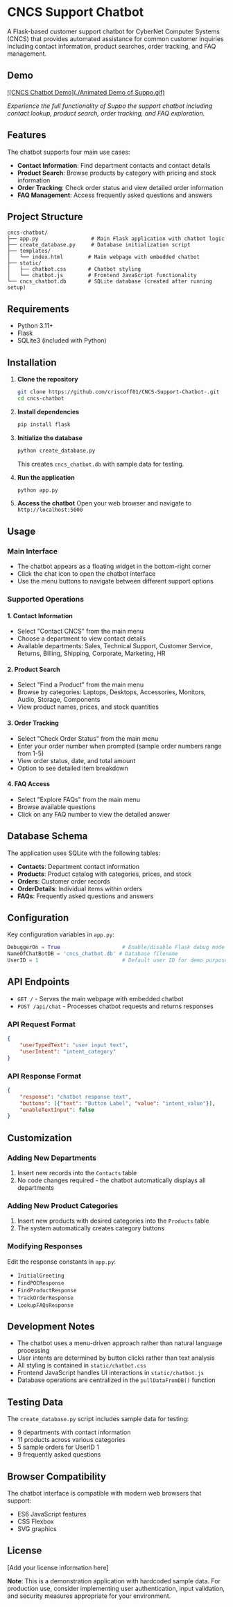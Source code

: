# CNCS Support Chatbot

A Flask-based customer support chatbot for CyberNet Computer Systems (CNCS) that provides automated assistance for common customer inquiries including contact information, product searches, order tracking, and FAQ management.

## Demo

[![CNCS Chatbot Demo](./Animated Demo of Suppo.gif)](https://github.com/criscoff01/CNCS-Support-Chatbot-/blob/3c803718c3a8e6b0e7c2afbdb67fa7719e0916cc/Animated%20Demo%20of%20Suppo.gif)

*Experience the full functionality of Suppo the support chatbot including contact lookup, product search, order tracking, and FAQ exploration.*

## Features

The chatbot supports four main use cases:

- **Contact Information**: Find department contacts and contact details
- **Product Search**: Browse products by category with pricing and stock information
- **Order Tracking**: Check order status and view detailed order information
- **FAQ Management**: Access frequently asked questions and answers

## Project Structure

```
cncs-chatbot/
├── app.py                 # Main Flask application with chatbot logic
├── create_database.py     # Database initialization script
├── templates/
│   └── index.html        # Main webpage with embedded chatbot
├── static/
│   ├── chatbot.css       # Chatbot styling
│   └── chatbot.js        # Frontend JavaScript functionality
└── cncs_chatbot.db       # SQLite database (created after running setup)
```

## Requirements

- Python 3.11+
- Flask
- SQLite3 (included with Python)

## Installation

1. **Clone the repository**
   ```bash
   git clone https://github.com/criscoff01/CNCS-Support-Chatbot-.git
   cd cncs-chatbot
   ```

2. **Install dependencies**
   ```bash
   pip install flask
   ```

3. **Initialize the database**
   ```bash
   python create_database.py
   ```
   This creates `cncs_chatbot.db` with sample data for testing.

4. **Run the application**
   ```bash
   python app.py
   ```

5. **Access the chatbot**
   Open your web browser and navigate to `http://localhost:5000`

## Usage

### Main Interface
- The chatbot appears as a floating widget in the bottom-right corner
- Click the chat icon to open the chatbot interface
- Use the menu buttons to navigate between different support options

### Supported Operations

#### 1. Contact Information
- Select "Contact CNCS" from the main menu
- Choose a department to view contact details
- Available departments: Sales, Technical Support, Customer Service, Returns, Billing, Shipping, Corporate, Marketing, HR

#### 2. Product Search
- Select "Find a Product" from the main menu
- Browse by categories: Laptops, Desktops, Accessories, Monitors, Audio, Storage, Components
- View product names, prices, and stock quantities

#### 3. Order Tracking
- Select "Check Order Status" from the main menu
- Enter your order number when prompted (sample order numbers range from 1-5) 
- View order status, date, and total amount
- Option to see detailed item breakdown

#### 4. FAQ Access
- Select "Explore FAQs" from the main menu
- Browse available questions
- Click on any FAQ number to view the detailed answer

## Database Schema

The application uses SQLite with the following tables:

- **Contacts**: Department contact information
- **Products**: Product catalog with categories, prices, and stock
- **Orders**: Customer order records
- **OrderDetails**: Individual items within orders
- **FAQs**: Frequently asked questions and answers

## Configuration

Key configuration variables in `app.py`:

```python
DebuggerOn = True                    # Enable/disable Flask debug mode
NameOfChatBotDB = 'cncs_chatbot.db' # Database filename
UserID = 1                           # Default user ID for demo purposes
```

## API Endpoints

- `GET /` - Serves the main webpage with embedded chatbot
- `POST /api/chat` - Processes chatbot requests and returns responses

### API Request Format
```json
{
    "userTypedText": "user input text",
    "userIntent": "intent_category"
}
```

### API Response Format
```json
{
    "response": "chatbot response text",
    "buttons": [{"text": "Button Label", "value": "intent_value"}],
    "enableTextInput": false
}
```

## Customization

### Adding New Departments
1. Insert new records into the `Contacts` table
2. No code changes required - the chatbot automatically displays all departments

### Adding New Product Categories
1. Insert new products with desired categories into the `Products` table
2. The system automatically creates category buttons

### Modifying Responses
Edit the response constants in `app.py`:
- `InitialGreeting`
- `FindPOCResponse`
- `FindProductResponse`
- `TrackOrderResponse`
- `LookupFAQsResponse`

## Development Notes

- The chatbot uses a menu-driven approach rather than natural language processing
- User intents are determined by button clicks rather than text analysis
- All styling is contained in `static/chatbot.css`
- Frontend JavaScript handles UI interactions in `static/chatbot.js`
- Database operations are centralized in the `pullDataFromDB()` function

## Testing Data

The `create_database.py` script includes sample data for testing:
- 9 departments with contact information
- 11 products across various categories
- 5 sample orders for UserID 1
- 9 frequently asked questions

## Browser Compatibility

The chatbot interface is compatible with modern web browsers that support:
- ES6 JavaScript features
- CSS Flexbox
- SVG graphics

## License

[Add your license information here]



**Note**: This is a demonstration application with hardcoded sample data. For production use, consider implementing user authentication, input validation, and security measures appropriate for your environment.
